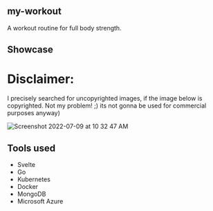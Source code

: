 ## my-workout
A workout routine for full body strength. 

## Showcase

# Disclaimer: 
  I precisely searched for uncopyrighted images, if the image below is copyrighted. 
  Not my problem! ;) its not gonna be used for commercial purposes anyway) 

![Screenshot 2022-07-09 at 10 32 47 AM](https://user-images.githubusercontent.com/30930688/178096440-e7d5db2c-c8f0-4548-9a9d-a2885a7dfee0.png)

## Tools used
- Svelte
- Go
- Kubernetes
- Docker
- MongoDB
- Microsoft Azure
